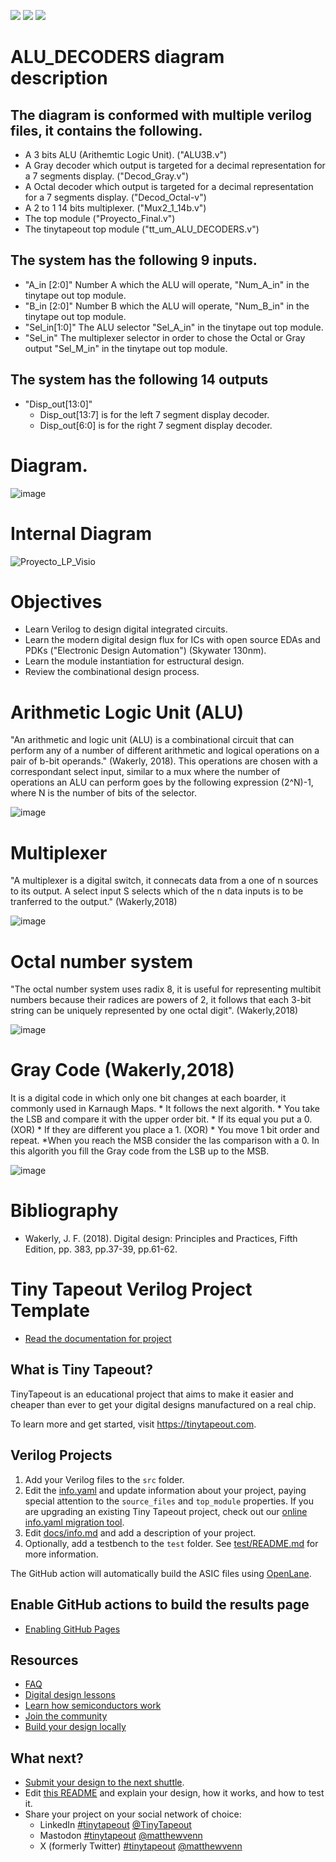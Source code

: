 ![](../../workflows/gds/badge.svg) ![](../../workflows/docs/badge.svg) ![](../../workflows/test/badge.svg)

# ALU_DECODERS diagram description
## The diagram is conformed with multiple verilog files, it contains the following.
  * A 3 bits ALU (Arithemtic Logic Unit). ("ALU3B.v")
  * A Gray decoder which output is targeted for a decimal representation for a 7 segments display. ("Decod_Gray.v")
  * A Octal decoder which output is targeted for a decimal representation for a 7 segments display. ("Decod_Octal-v")
  * A 2 to 1 14 bits multiplexer. ("Mux2_1_14b.v")
  * The top module ("Proyecto_Final.v")
  * The tinytapeout top module ("tt_um_ALU_DECODERS.v")
## The system has the following 9 inputs.
  * "A_in [2:0]" Number A which the ALU will operate, "Num_A_in" in the tinytape out top module.
  * "B_in [2:0]" Number B which the ALU will operate, "Num_B_in" in the tinytape out top module.
  * "Sel_in[1:0]" The ALU selector "Sel_A_in" in the tinytape out top module.
  * "Sel_in" The multiplexer selector in order to chose the Octal or Gray output "Sel_M_in" in the tinytape out top module.
## The system has the following 14 outputs
  * "Disp_out[13:0]"
    * Disp_out[13:7] is for the left 7 segment display decoder.
    * Disp_out[6:0] is for the right 7 segment display decoder.
# Diagram.
![image](https://github.com/Santiago-Robledo/tt06-ALU-Decoders/assets/143015883/3c2c46f2-a145-4caa-838c-1e5994d1daba)
# Internal Diagram
![Proyecto_LP_Visio](https://github.com/Santiago-Robledo/tt06-ALU-Decoders/assets/143015883/13afab86-897a-45ec-89e6-9e3ad0cef5e9)

# Objectives
  * Learn Verilog to design digital integrated circuits.
  * Learn the modern digital design flux for ICs with open source EDAs and PDKs ("Electronic Design Automation") (Skywater 130nm).
  * Learn the module instantiation for estructural design.
  * Review the combinational design process.
# Arithmetic Logic Unit (ALU)
  "An arithmetic and logic unit (ALU) is a combinational circuit that can perform any of a number of different arithmetic and logical operations on a pair of b-bit operands." (Wakerly, 2018). This operations are chosen with a correspondant select input, similar to a mux where the number of operations an ALU can perform goes by the following expression (2^N)-1, where N is the number of bits of the selector.

  ![image](https://github.com/Santiago-Robledo/tt06-ALU-Decoders/assets/143015883/9ee2fcfa-bde3-4ebc-bcd0-28764e79b37e)



# Multiplexer
  "A multiplexer is a digital switch, it connecats data from a one of n sources to its output. A select input S selects which of the n data inputs is to be tranferred to the output." (Wakerly,2018)

  ![image](https://github.com/Santiago-Robledo/tt06-ALU-Decoders/assets/143015883/5ebb8e1c-483c-4546-9b9e-206d28947d65)


# Octal number system
  "The octal number system uses radix 8, it is useful for representing multibit numbers because their radices are powers of 2, it follows that each 3-bit string can be uniquely represented by one octal digit". (Wakerly,2018)

  ![image](https://github.com/Santiago-Robledo/tt06-ALU-Decoders/assets/143015883/4f5ce339-077a-4a4a-b643-5ad08b43e09b)

# Gray Code (Wakerly,2018)
  It is a digital code in which only one bit changes at each boarder, it commonly used in Karnaugh Maps.
    * It follows the next algorith.
      * You take the LSB and compare it with the upper order bit.
        * If its equal you put a 0. (XOR)
        * If they are different you place a 1. (XOR)
      * You move 1 bit order and repeat.
      *When you reach the MSB consider the las comparison with a 0.
In this algorith you fill the Gray code from the LSB up to the MSB.

![image](https://github.com/Santiago-Robledo/tt06-ALU-Decoders/assets/143015883/1b9584f3-58ad-4123-8463-d44201a18992)

# Bibliography
  * Wakerly, J. F. (2018). Digital design: Principles and Practices, Fifth Edition, pp. 383, pp.37-39, pp.61-62.
    





















# Tiny Tapeout Verilog Project Template

- [Read the documentation for project](docs/info.md)

## What is Tiny Tapeout?

TinyTapeout is an educational project that aims to make it easier and cheaper than ever to get your digital designs manufactured on a real chip.

To learn more and get started, visit https://tinytapeout.com.

## Verilog Projects

1. Add your Verilog files to the `src` folder.
2. Edit the [info.yaml](info.yaml) and update information about your project, paying special attention to the `source_files` and `top_module` properties. If you are upgrading an existing Tiny Tapeout project, check out our [online info.yaml migration tool](https://tinytapeout.github.io/tt-yaml-upgrade-tool/).
3. Edit [docs/info.md](docs/info.md) and add a description of your project.
4. Optionally, add a testbench to the `test` folder. See [test/README.md](test/README.md) for more information.

The GitHub action will automatically build the ASIC files using [OpenLane](https://www.zerotoasiccourse.com/terminology/openlane/).

## Enable GitHub actions to build the results page

- [Enabling GitHub Pages](https://tinytapeout.com/faq/#my-github-action-is-failing-on-the-pages-part)

## Resources

- [FAQ](https://tinytapeout.com/faq/)
- [Digital design lessons](https://tinytapeout.com/digital_design/)
- [Learn how semiconductors work](https://tinytapeout.com/siliwiz/)
- [Join the community](https://tinytapeout.com/discord)
- [Build your design locally](https://docs.google.com/document/d/1aUUZ1jthRpg4QURIIyzlOaPWlmQzr-jBn3wZipVUPt4)

## What next?

- [Submit your design to the next shuttle](https://app.tinytapeout.com/).
- Edit [this README](README.md) and explain your design, how it works, and how to test it.
- Share your project on your social network of choice:
  - LinkedIn [#tinytapeout](https://www.linkedin.com/search/results/content/?keywords=%23tinytapeout) [@TinyTapeout](https://www.linkedin.com/company/100708654/)
  - Mastodon [#tinytapeout](https://chaos.social/tags/tinytapeout) [@matthewvenn](https://chaos.social/@matthewvenn)
  - X (formerly Twitter) [#tinytapeout](https://twitter.com/hashtag/tinytapeout) [@matthewvenn](https://twitter.com/matthewvenn)
